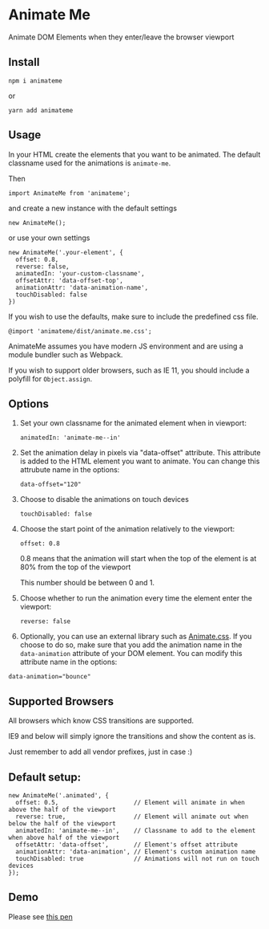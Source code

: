 # Animate Me

Animate DOM Elements when they enter/leave the browser viewport

## Install

```
npm i animateme
```

or

```
yarn add animateme
```

## Usage

In your HTML create the elements that you want to be animated.
The default classname used for the animations is `animate-me`.

Then

```
import AnimateMe from 'animateme';
```

and create a new instance with the default settings

```
new AnimateMe();
```

or use your own settings

```
new AnimateMe('.your-element', {
  offset: 0.8,
  reverse: false,
  animatedIn: 'your-custom-classname',
  offsetAttr: 'data-offset-top',
  animationAttr: 'data-animation-name',
  touchDisabled: false
})
```

If you wish to use the defaults, make sure to include the predefined css file.

```
@import 'animateme/dist/animate.me.css';
```

AnimateMe assumes you have modern JS environment and are using a module bundler such as Webpack.

If you wish to support older browsers, such as IE 11, you should include a polyfill for `Object.assign`.

## Options

1. Set your own classname for the animated element when in viewport:

   `animatedIn: 'animate-me--in'`

2. Set the animation delay in pixels via "data-offset" attribute. This attribute is added to the HTML element you want to animate. You can change this attrubute name in the options:

   `data-offset="120"`

3. Choose to disable the animations on touch devices

   `touchDisabled: false`

4. Choose the start point of the animation relatively to the viewport:

   `offset: 0.8`

   0.8 means that the animation will start when the top of the element is at 80% from the top of the viewport

   This number should be between 0 and 1.

5. Choose whether to run the animation every time the element enter the viewport:

   `reverse: false`

6. Optionally, you can use an external library such as [Animate.css](https://daneden.github.io/animate.css/). If you choose to do so, make sure that you add the animation name in the `data-animation` attribute of your DOM element. You can modify this attribute name in the options:

`data-animation="bounce"`

## Supported Browsers

All browsers which know CSS transitions are supported.

IE9 and below will simply ignore the transitions and show the content as is.

Just remember to add all vendor prefixes, just in case :)

## Default setup:

```
new AnimateMe('.animated', {
  offset: 0.5,                     // Element will animate in when above the half of the viewport
  reverse: true,                   // Element will animate out when below the half of the viewport
  animatedIn: 'animate-me--in',    // Classname to add to the element when above half of the viewport
  offsetAttr: 'data-offset',       // Element's offset attribute
  animationAttr: 'data-animation', // Element's custom animation name
  touchDisabled: true              // Animations will not run on touch devices
});
```

## Demo

Please see [this pen](https://codepen.io/scriptex/pen/YYKRXK)
